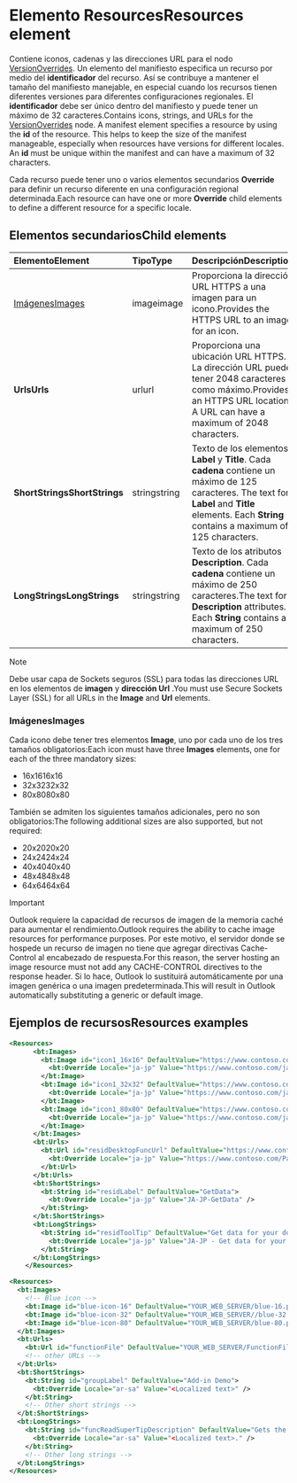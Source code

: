 # <a name="resources-element"></a><span data-ttu-id="544ed-101">Elemento Resources</span><span class="sxs-lookup"><span data-stu-id="544ed-101">Resources element</span></span>

<span data-ttu-id="544ed-p101">Contiene iconos, cadenas y las direcciones URL para el nodo [VersionOverrides](versionoverrides.md). Un elemento del manifiesto especifica un recurso por medio del **identificador** del recurso. Así se contribuye a mantener el tamaño del manifiesto manejable, en especial cuando los recursos tienen diferentes versiones para diferentes configuraciones regionales. El **identificador** debe ser único dentro del manifiesto y puede tener un máximo de 32 caracteres.</span><span class="sxs-lookup"><span data-stu-id="544ed-p101">Contains icons, strings, and URLs for the [VersionOverrides](versionoverrides.md) node. A manifest element specifies a resource by using the **id** of the resource. This helps to keep the size of the manifest manageable, especially when resources have versions for different locales. An **id** must be unique within the manifest and can have a maximum of 32 characters.</span></span>

<span data-ttu-id="544ed-106">Cada recurso puede tener uno o varios elementos secundarios **Override** para definir un recurso diferente en una configuración regional determinada.</span><span class="sxs-lookup"><span data-stu-id="544ed-106">Each resource can have one or more **Override** child elements to define a different resource for a specific locale.</span></span>

## <a name="child-elements"></a><span data-ttu-id="544ed-107">Elementos secundarios</span><span class="sxs-lookup"><span data-stu-id="544ed-107">Child elements</span></span>

|  <span data-ttu-id="544ed-108">Elemento</span><span class="sxs-lookup"><span data-stu-id="544ed-108">Element</span></span> |  <span data-ttu-id="544ed-109">Tipo</span><span class="sxs-lookup"><span data-stu-id="544ed-109">Type</span></span>  |  <span data-ttu-id="544ed-110">Descripción</span><span class="sxs-lookup"><span data-stu-id="544ed-110">Description</span></span>  |
|:-----|:-----|:-----|
|  [<span data-ttu-id="544ed-111">Imágenes</span><span class="sxs-lookup"><span data-stu-id="544ed-111">Images</span></span>](#images)            |  <span data-ttu-id="544ed-112">image</span><span class="sxs-lookup"><span data-stu-id="544ed-112">image</span></span>   |  <span data-ttu-id="544ed-113">Proporciona la dirección URL HTTPS a una imagen para un icono.</span><span class="sxs-lookup"><span data-stu-id="544ed-113">Provides the HTTPS URL to an image for an icon.</span></span> |
|  <span data-ttu-id="544ed-114">**Urls**</span><span class="sxs-lookup"><span data-stu-id="544ed-114">**Urls**</span></span>                |  <span data-ttu-id="544ed-115">url</span><span class="sxs-lookup"><span data-stu-id="544ed-115">url</span></span>     |  <span data-ttu-id="544ed-p102">Proporciona una ubicación URL HTTPS. La dirección URL puede tener 2048 caracteres como máximo.</span><span class="sxs-lookup"><span data-stu-id="544ed-p102">Provides an HTTPS URL location. A URL can have a maximum of 2048 characters.</span></span> |
|  <span data-ttu-id="544ed-118">**ShortStrings**</span><span class="sxs-lookup"><span data-stu-id="544ed-118">**ShortStrings**</span></span> |  <span data-ttu-id="544ed-119">string</span><span class="sxs-lookup"><span data-stu-id="544ed-119">string</span></span>  |  <span data-ttu-id="544ed-p103">Texto de los elementos **Label** y **Title**. Cada **cadena** contiene un máximo de 125 caracteres. </span><span class="sxs-lookup"><span data-stu-id="544ed-p103">The text for **Label** and **Title** elements. Each **String** contains a maximum of 125 characters.</span></span>|
|  <span data-ttu-id="544ed-122">**LongStrings**</span><span class="sxs-lookup"><span data-stu-id="544ed-122">**LongStrings**</span></span>  |  <span data-ttu-id="544ed-123">string</span><span class="sxs-lookup"><span data-stu-id="544ed-123">string</span></span>  | <span data-ttu-id="544ed-p104">Texto de los atributos **Description**. Cada **cadena** contiene un máximo de 250 caracteres.</span><span class="sxs-lookup"><span data-stu-id="544ed-p104">The text for **Description** attributes. Each **String** contains a maximum of 250 characters.</span></span>|

> [!NOTE]
> <span data-ttu-id="544ed-126">Debe usar capa de Sockets seguros (SSL) para todas las direcciones URL en los elementos de **imagen** y **dirección Url** .</span><span class="sxs-lookup"><span data-stu-id="544ed-126">You must use Secure Sockets Layer (SSL) for all URLs in the  **Image** and **Url** elements.</span></span>

### <a name="images"></a><span data-ttu-id="544ed-127">Imágenes</span><span class="sxs-lookup"><span data-stu-id="544ed-127">Images</span></span>
<span data-ttu-id="544ed-128">Cada icono debe tener tres elementos **Image**, uno por cada uno de los tres tamaños obligatorios:</span><span class="sxs-lookup"><span data-stu-id="544ed-128">Each icon must have three  **Images** elements, one for each of the three mandatory sizes:</span></span>

- <span data-ttu-id="544ed-129">16x16</span><span class="sxs-lookup"><span data-stu-id="544ed-129">16x16</span></span>
- <span data-ttu-id="544ed-130">32x32</span><span class="sxs-lookup"><span data-stu-id="544ed-130">32x32</span></span>
- <span data-ttu-id="544ed-131">80x80</span><span class="sxs-lookup"><span data-stu-id="544ed-131">80x80</span></span>

<span data-ttu-id="544ed-132">También se admiten los siguientes tamaños adicionales, pero no son obligatorios:</span><span class="sxs-lookup"><span data-stu-id="544ed-132">The following additional sizes are also supported, but not required:</span></span>

- <span data-ttu-id="544ed-133">20x20</span><span class="sxs-lookup"><span data-stu-id="544ed-133">20x20</span></span>
- <span data-ttu-id="544ed-134">24x24</span><span class="sxs-lookup"><span data-stu-id="544ed-134">24x24</span></span>
- <span data-ttu-id="544ed-135">40x40</span><span class="sxs-lookup"><span data-stu-id="544ed-135">40x40</span></span>
- <span data-ttu-id="544ed-136">48x48</span><span class="sxs-lookup"><span data-stu-id="544ed-136">48x48</span></span>
- <span data-ttu-id="544ed-137">64x64</span><span class="sxs-lookup"><span data-stu-id="544ed-137">64x64</span></span>

> [!IMPORTANT] 
> <span data-ttu-id="544ed-138">Outlook requiere la capacidad de recursos de imagen de la memoria caché para aumentar el rendimiento.</span><span class="sxs-lookup"><span data-stu-id="544ed-138">Outlook requires the ability to cache image resources for performance purposes.</span></span> <span data-ttu-id="544ed-139">Por este motivo, el servidor donde se hospede un recurso de imagen no tiene que agregar directivas Cache-Control al encabezado de respuesta.</span><span class="sxs-lookup"><span data-stu-id="544ed-139">For this reason, the server hosting an image resource must not add any CACHE-CONTROL directives to the response header.</span></span> <span data-ttu-id="544ed-140">Si lo hace, Outlook lo sustituirá automáticamente por una imagen genérica o una imagen predeterminada.</span><span class="sxs-lookup"><span data-stu-id="544ed-140">This will result in Outlook automatically substituting a generic or default image.</span></span>    

## <a name="resources-examples"></a><span data-ttu-id="544ed-141">Ejemplos de recursos</span><span class="sxs-lookup"><span data-stu-id="544ed-141">Resources examples</span></span> 

```XML
<Resources>
      <bt:Images>
        <bt:Image id="icon1_16x16" DefaultValue="https://www.contoso.com/icon_default.png">
          <bt:Override Locale="ja-jp" Value="https://www.contoso.com/ja-jp16-icon_default.png" />
        </bt:Image>
        <bt:Image id="icon1_32x32" DefaultValue="https://www.contoso.com/icon_default.png">
          <bt:Override Locale="ja-jp" Value="https://www.contoso.com/ja-jp32-icon_default.png" />
        </bt:Image>
        <bt:Image id="icon1_80x80" DefaultValue="https://www.contoso.com/icon_default.png">
          <bt:Override Locale="ja-jp" Value="https://www.contoso.com/ja-jp80-icon_default.png" />
        </bt:Image>
      </bt:Images>
      <bt:Urls>
        <bt:Url id="residDesktopFuncUrl" DefaultValue="https://www.contoso.com/Pages/Home.aspx">
          <bt:Override Locale="ja-jp" Value="https://www.contoso.com/Pages/Home.aspx" />
        </bt:Url>
      </bt:Urls>
      <bt:ShortStrings>
        <bt:String id="residLabel" DefaultValue="GetData">
          <bt:Override Locale="ja-jp" Value="JA-JP-GetData" />
        </bt:String>
      </bt:ShortStrings>
      <bt:LongStrings>
        <bt:String id="residToolTip" DefaultValue="Get data for your document.">
          <bt:Override Locale="ja-jp" Value="JA-JP - Get data for your document." />
        </bt:String>
      </bt:LongStrings>
    </Resources>
```

```xml
<Resources>
  <bt:Images>
    <!-- Blue icon -->
    <bt:Image id="blue-icon-16" DefaultValue="YOUR_WEB_SERVER/blue-16.png"/>
    <bt:Image id="blue-icon-32" DefaultValue="YOUR_WEB_SERVER//blue-32.png"/>
    <bt:Image id="blue-icon-80" DefaultValue="YOUR_WEB_SERVER/blue-80.png"/>
  </bt:Images>
  <bt:Urls>
    <bt:Url id="functionFile" DefaultValue="YOUR_WEB_SERVER/FunctionFile/Functions.html"/>
    <!-- other URLs -->
  </bt:Urls>
  <bt:ShortStrings>
    <bt:String id="groupLabel" DefaultValue="Add-in Demo">
      <bt:Override Locale="ar-sa" Value="<Localized text>" />
    </bt:String>
    <!-- Other short strings -->
  </bt:ShortStrings>
  <bt:LongStrings>
    <bt:String id="funcReadSuperTipDescription" DefaultValue="Gets the subject of the message or appointment.">
      <bt:Override Locale="ar-sa" Value="<Localized text>." />
    </bt:String>
    <!-- Other long strings -->
  </bt:LongStrings>
</Resources>
```
